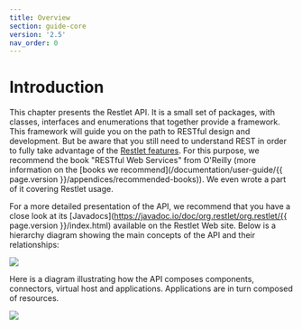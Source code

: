 ```yaml
---
title: Overview
section: guide-core
version: '2.5'
nav_order: 0
---
```

# Introduction

This chapter presents the Restlet API. It is a small set of packages,
with classes, interfaces and enumerations that together provide a
framework. This framework will guide you on the path to RESTful design
and development. But be aware that you still need to understand REST in
order to fully take advantage of the [Restlet features](../introduction/features).
For this purpose, we recommend the book "RESTful Web Services" from O'Reilly (more information on the  [books we recommend](/documentation/user-guide/{{ page.version }}/appendices/recommended-books)).
 We even wrote a part of it covering Restlet usage.

For a more detailed presentation of the API, we recommend that you have
a close look at its [Javadocs](https://javadoc.io/doc/org.restlet/org.restlet/{{ page.version }}/index.html)
available on the Restlet Web site. Below is a hierarchy diagram showing
the main concepts of the API and their relationships:

![](images/restlets.png)

Here is a diagram illustrating how the API composes components,
connectors, virtual host and applications. Applications are in turn
composed of resources.

![](images/tutorial05.png)
